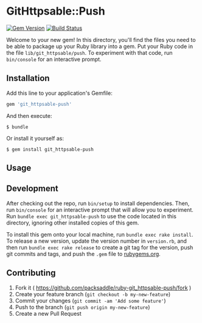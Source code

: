 # GitHttpsable::Push

[![Gem Version](http://img.shields.io/gem/v/git_httpsable-push.svg?style=flat)](http://badge.fury.io/rb/git_httpsable-push)
[![Build Status](http://img.shields.io/travis/packsaddle/ruby-git_httpsable-push/master.svg?style=flat)](https://travis-ci.org/packsaddle/ruby-git_httpsable-push)

Welcome to your new gem! In this directory, you'll find the files you need to be able to package up your Ruby library into a gem. Put your Ruby code in the file `lib/git_httpsable/push`. To experiment with that code, run `bin/console` for an interactive prompt.

## Installation

Add this line to your application's Gemfile:

```ruby
gem 'git_httpsable-push'
```

And then execute:

    $ bundle

Or install it yourself as:

    $ gem install git_httpsable-push

## Usage

## Development

After checking out the repo, run `bin/setup` to install dependencies. Then, run `bin/console` for an interactive prompt that will allow you to experiment. Run `bundle exec git_httpsable-push` to use the code located in this directory, ignoring other installed copies of this gem.

To install this gem onto your local machine, run `bundle exec rake install`. To release a new version, update the version number in `version.rb`, and then run `bundle exec rake release` to create a git tag for the version, push git commits and tags, and push the `.gem` file to [rubygems.org](https://rubygems.org).

## Contributing

1. Fork it ( https://github.com/packsaddle/ruby-git_httpsable-push/fork )
2. Create your feature branch (`git checkout -b my-new-feature`)
3. Commit your changes (`git commit -am 'Add some feature'`)
4. Push to the branch (`git push origin my-new-feature`)
5. Create a new Pull Request
